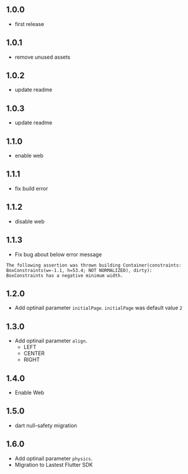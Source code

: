 ## 1.0.0

* first release

## 1.0.1

* remove unused assets

## 1.0.2

* update readme

## 1.0.3

* update readme

## 1.1.0

* enable web

## 1.1.1

* fix build error

## 1.1.2

* disable web

## 1.1.3

* Fix bug about below error message

~~~
The following assertion was thrown building Container(constraints: BoxConstraints(w=-1.1, h=53.4; NOT NORMALIZED), dirty):
BoxConstraints has a negative minimum width.
~~~

## 1.2.0

* Add optinail parameter `initialPage`. `initialPage` was default value `2`

## 1.3.0

* Add optinail parameter `align`.
    * LEFT
    * CENTER
    * RIGHT

## 1.4.0

* Enable Web

## 1.5.0

* dart null-safety migration

## 1.6.0

* Add optinail parameter `physics`.
* Migration to Lastest Flutter SDK